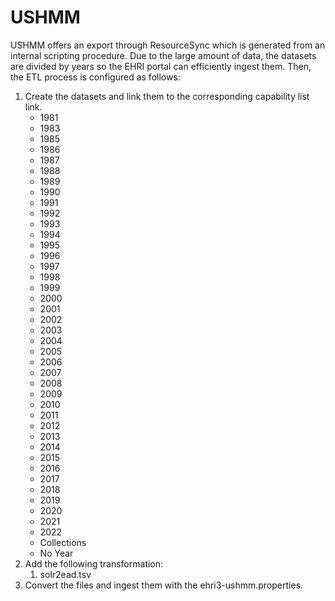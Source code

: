 # USHMM

USHMM offers an export through ResourceSync which is generated from an internal scripting procedure. Due to the large amount of data, the datasets are divided by years so the EHRI portal can efficiently ingest them. Then, the ETL process is configured as follows:

1. Create the datasets and link them to the corresponding capability list link.
    * 1981
    * 1983
    * 1985
    * 1986
    * 1987
    * 1988
    * 1989
    * 1990
    * 1991
    * 1992
    * 1993
    * 1994
    * 1995
    * 1996
    * 1997
    * 1998
    * 1999
    * 2000
    * 2001
    * 2002
    * 2003
    * 2004
    * 2005
    * 2006
    * 2007
    * 2008
    * 2009
    * 2010
    * 2011
    * 2012
    * 2013
    * 2014
    * 2015
    * 2016
    * 2017
    * 2018
    * 2019
    * 2020
    * 2021
    * 2022
    * Collections
    * No Year
2. Add the following transformation:
    1. solr2ead.tsv
3. Convert the files and ingest them with the ehri3-ushmm.properties.